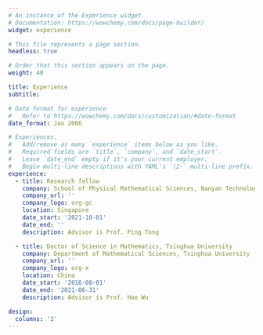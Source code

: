```yaml
---
# An instance of the Experience widget.
# Documentation: https://wowchemy.com/docs/page-builder/
widget: experience

# This file represents a page section.
headless: true

# Order that this section appears on the page.
weight: 40

title: Experience
subtitle:

# Date format for experience
#   Refer to https://wowchemy.com/docs/customization/#date-format
date_format: Jan 2006

# Experiences.
#   Add/remove as many `experience` items below as you like.
#   Required fields are `title`, `company`, and `date_start`.
#   Leave `date_end` empty if it's your current employer.
#   Begin multi-line descriptions with YAML's `|2-` multi-line prefix.
experience:
  - title: Research fellow
    company: School of Physical Mathematical Sciences, Nanyan Technological University
    company_url: ''
    company_logo: org-gc
    location: Singapore
    date_start: '2021-10-01'
    date_end: ''
    description: Advisor is Prof. Ping Tong

  - title: Doctor of Science in Mathematics, Tsinghua University
    company: Department of Mathematical Sciences, Tsinghua University
    company_url: ''
    company_logo: org-x
    location: China
    date_start: '2016-08-01'
    date_end: '2021-06-31'
    description: Advisor is Prof. Hao Wu

design:
  columns: '2'
---
```

